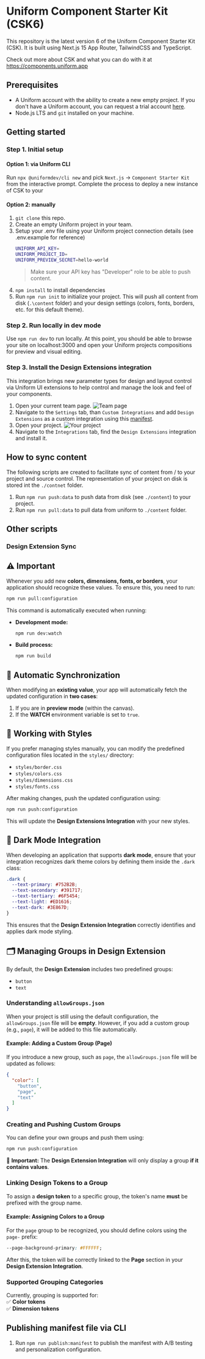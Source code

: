 # Uniform Component Starter Kit (CSK6)

This repository is the latest version 6 of the Uniform Component Starter Kit (CSK).
It is built using Next.js 15 App Router, TailwindCSS and TypeScript.

Check out more about CSK and what you can do with it at https://components.uniform.app

## Prerequisites

- A Uniform account with the ability to create a new empty project. If you don't have a Uniform account, you can request a trial account [here](https://uniform.dev/try).
- Node.js LTS and `git` installed on your machine.

## Getting started

### Step 1. Initial setup

#### Option 1: via Uniform CLI

Run `npx @uniformdev/cli new` and pick `Next.js` -> `Component Starter Kit` from the interactive prompt. Complete the process to deploy a new instance of CSK to your 

#### Option 2: manually
1. `git clone` this repo.
1. Create an empty Uniform project in your team.
1. Setup your .env file using your Uniform project connection details (see .env.example for reference)
   ```bash
   UNIFORM_API_KEY=
   UNIFORM_PROJECT_ID=
   UNIFORM_PREVIEW_SECRET=hello-world
   ```
   > Make sure your API key has "Developer" role to be able to push content.
1. `npm install` to install dependencies
1. Run `npm run init` to initialize your project. This will push all content from disk (`.\content` folder) and your design settings (colors, fonts, borders, etc. for this default theme).

### Step 2. Run locally in dev mode

Use `npm run dev` to run locally.
At this point, you should be able to browse your site on localhost:3000 and open your Uniform projects compositions for preview and visual editing.

### Step 3. Install the Design Extensions integration

This integration brings new parameter types for design and layout control via Uniform UI extensions to help control and manage the look and feel of your components.

1. Open your current team page.
   ![Team page](https://res.cloudinary.com/uniform-demos/image/upload/csk-v-next/doc/team_page.png)
1. Navigate to the `Settings` tab, than `Custom Integrations` and add `Design Extensions` as a custom integration using this [manifest](https://github.com/uniformdev/uniform-mesh-integrations/blob/canary/integrations/design-extensions/mesh-manifest.stable.json).
1. Open your project.
   ![Your project](https://res.cloudinary.com/uniform-demos/image/upload/csk-v-next/doc/project_page.png)
1. Navigate to the `Integrations` tab, find the `Design Extensions` integration and install it.

## How to sync content 

The following scripts are created to facilitate sync of content from / to your project and source control. The representation of your project on disk is stored int the `./contnet` folder.

1. Run `npm run push:data` to push data from disk (see `./content`) to your project.
1. Run `npm run pull:data` to pull data from uniform to `./content` folder.

## Other scripts

### **Design Extension Sync**  

## ⚠️ Important  
Whenever you add new **colors, dimensions, fonts, or borders**, your application should recognize these values. To ensure this, you need to run:  

```sh
npm run pull:configuration
```

This command is automatically executed when running:  
- **Development mode:**  
  ```sh
  npm run dev:watch
  ```
- **Build process:**  
  ```sh
  npm run build
  ```

## 🔄 Automatic Synchronization  
When modifying an **existing value**, your app will automatically fetch the updated configuration in **two cases**:  
1. If you are in **preview mode** (within the canvas).  
2. If the **WATCH** environment variable is set to `true`.  

## 🎨 Working with Styles  
If you prefer managing styles manually, you can modify the predefined configuration files located in the `styles/` directory:  

- `styles/border.css`  
- `styles/colors.css`  
- `styles/dimensions.css`  
- `styles/fonts.css`  

After making changes, push the updated configuration using:  
```sh
npm run push:configuration
```
This will update the **Design Extensions Integration** with your new styles.  

## 🌙 Dark Mode Integration  
When developing an application that supports **dark mode**, ensure that your integration recognizes dark theme colors by defining them inside the `.dark` class:  

```css
.dark {
  --text-primary: #752B2B;
  --text-secondary: #391717;
  --text-tertiary: #6F5454;
  --text-light: #ED1616;
  --text-dark: #3E867D;
}
```

This ensures that the **Design Extension Integration** correctly identifies and applies dark mode styling. 

## 🗂 Managing Groups in Design Extension  
By default, the **Design Extension** includes two predefined groups:  
- `button`  
- `text`  

### **Understanding `allowGroups.json`**  
When your project is still using the default configuration, the `allowGroups.json` file will be **empty**. However, if you add a custom group (e.g., `page`), it will be added to this file automatically.  

#### **Example: Adding a Custom Group (Page)**  
If you introduce a new group, such as `page`, the `allowGroups.json` file will be updated as follows:  

```json
{
  "color": [
    "button",
    "page",
    "text"
  ]
}
```

### **Creating and Pushing Custom Groups**  
You can define your own groups and push them using:  
```sh
npm run push:configuration
```

🔹 **Important:** The **Design Extension Integration** will only display a group **if it contains values**.  

### **Linking Design Tokens to a Group**  
To assign a **design token** to a specific group, the token's name **must** be prefixed with the group name.  

#### **Example: Assigning Colors to a Group**  
For the `page` group to be recognized, you should define colors using the `page-` prefix:  

```css
--page-background-primary: #FFFFFF;
```

After this, the token will be correctly linked to the **Page** section in your **Design Extension Integration**.  

### **Supported Grouping Categories**  
Currently, grouping is supported for:  
✅ **Color tokens**  
✅ **Dimension tokens**  


## Publishing manifest file via CLI

1. Run `npm run publish:manifest` to publish the manifest with A/B testing and personalization configuration.
